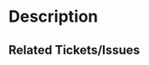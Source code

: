 # Description

<!--- Describe your changes in detail -->

## Related Tickets/Issues

<!--- If this PR is related to any Jira ticket, link it here -->
<!--- If this PR is related to any GH Issue, link the issue here and eventually close/mention/.. it -->
